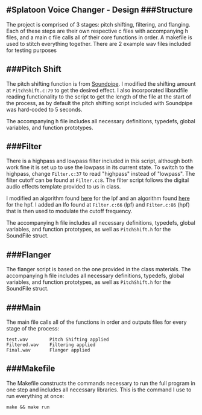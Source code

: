 #Splatoon Voice Changer - Design
###Structure
-
The project is comprised of 3 stages: pitch shifting, filtering, and flanging. Each of these steps are their own respective c files with accompanying h files, and a main c file calls all of their core functions in order. A makefile is used to stitch everything together. There are 2 example wav files included for testing purposes

###Pitch Shift
-
The pitch shifting function is from [Soundpipe](https://github.com/SeesePlusPlus/soundpipe). I modified the shifting amount at `PitchShift.c:79` to get the desired effect. I also incorporated libsndfile reading functionality to the script to get the length of the file at the start of the process, as by default the pitch shifting script included with Soundpipe was hard-coded to 5 seconds. 

The accompanying h file includes all necessary definitions, typedefs, global variables, and function prototypes.

###Filter
-
There is a highpass and lowpass filter included in this script, although both work fine it is set up to use the lowpass in its current state. To switch to the highpass, change `Filter.c:37` to read "highpass" instead of "lowpass". The filter cutoff can be found at `Filter.c:8`. The filter script follows the digital audio effects template provided to us in class.

I modified an algorithm found [here](https://www.quora.com/Whats-the-C-coding-for-a-low-pass-filter) for the lpf and an algorithm found [here](https://stackoverflow.com/questions/13882038/implementing-simple-high-and-low-pass-filters-in-c) for the hpf. I added an lfo found at `Filter.c:66` (lpf) and `Filter.c:86` (hpf) that is then used to modulate the cutoff frequency. 

The accompanying h file includes all necessary definitions, typedefs, global variables, and function prototypes, as well as `PitchShift.h` for the SoundFile struct.

###Flanger
-

The flanger script is based on the one provided in the class materials. The accompanying h file includes all necessary definitions, typedefs, global variables, and function prototypes, as well as `PitchShift.h` for the SoundFile struct.

###Main
-

The main file calls all of the functions in order and outputs files for every stage of the process:

	test.wav		Pitch Shifting applied
	Filtered.wav	Filtering applied
	Final.wav 		Flanger applied
	
###Makefile
-

The Makefile constructs the commands necessary to run the full program in one step and includes all necessary libraries. This is the command I use to run everything at once:

`make && make run`